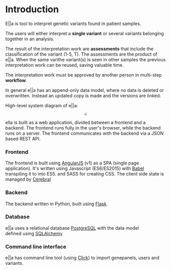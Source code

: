 # Introduction

E||a is tool to interpret genetic variants found in patient samples.
 
The users will either interpret a **single variant** or several variants belonging together in an analysis.

The result of the interpretation work are **assessments** that include the
classification of the variant (1-5, T). The assessments are the product of e||a. When the same varithe variant(s)
 is seen in other samples the previous interpretation work can be reused, saving valuable time.

The interpretation work must be approved by another person in multi-step **workflow**.

In general e||a has an append-only data model, where no data is deleted or overwritten.
Instead an updated copy is made and the versions are linked.

High-level system diagram of e||a:
<div style="text-align:center"><img style="zoom: 50%;" src="img/system.png"></div>

ella is built as a web application, divided between a frontend and a backend. The frontend runs fully in the user's browser, while the backend runs on a server. The frontend communicates with the backend via a JSON based REST API.


### Frontend

The frontend is built using [AngularJS](https://angularjs.org/) (v1) as a SPA (single page application).
It's written using Javascript (ES6/ES2015) with [Babel](http://babeljs.io/) transpiling it to into ES5. and SASS for creating CSS.
The client side state is managed by [Cerebral](http://cerebraljs.com/)

### Backend

The backend written in Python, built using [Flask](http://flask.pocoo.org/).

### Database

e||a uses a relational database [PostgreSQL](https://www.postgresql.org/) with the data model  
defined using [SQLAlchemy](https://www.sqlalchemy.org/)

### Command line interface

e||a has command line tool (using [Click](http://click.pocoo.org/)) to import genepanels, users and variants.

